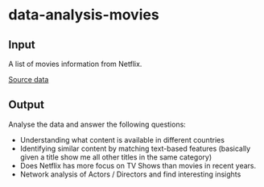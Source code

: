 # data-analysis-movies

## Input

A list of movies information from Netflix.

[Source data](https://www.kaggle.com/datasets/shivamb/netflix-shows)


## Output

Analyse the data and answer the following questions:

- Understanding what content is available in different countries
- Identifying similar content by matching text-based features (basically given a title show me all other titles in the same category)
- Does Netflix has more focus on TV Shows than movies in recent years.
- Network analysis of Actors / Directors and find interesting insights
